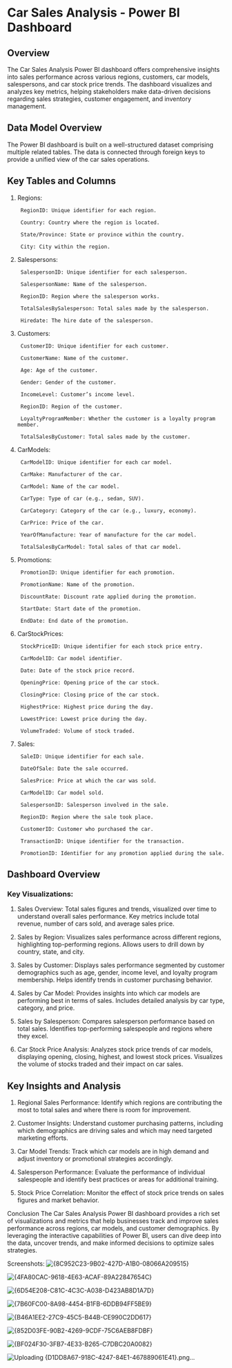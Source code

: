 # Car Sales Analysis - Power BI Dashboard
## Overview
The Car Sales Analysis Power BI dashboard offers comprehensive insights into sales performance across various regions, customers, car models, salespersons, and car stock price trends. The dashboard visualizes and analyzes key metrics, helping stakeholders make data-driven decisions regarding sales strategies, customer engagement, and inventory management.

## Data Model Overview
The Power BI dashboard is built on a well-structured dataset comprising multiple related tables. The data is connected through foreign keys to provide a unified view of the car sales operations.

## Key Tables and Columns
1) Regions:
   
        RegionID: Unique identifier for each region.
        
        Country: Country where the region is located.
        
        State/Province: State or province within the country.
        
        City: City within the region.

2) Salespersons:
   
        SalespersonID: Unique identifier for each salesperson.
        
        SalespersonName: Name of the salesperson.
        
        RegionID: Region where the salesperson works.
        
        TotalSalesBySalesperson: Total sales made by the salesperson.
        
        Hiredate: The hire date of the salesperson.

3) Customers:
   
        CustomerID: Unique identifier for each customer.
        
        CustomerName: Name of the customer.
        
        Age: Age of the customer.
        
        Gender: Gender of the customer.
        
        IncomeLevel: Customer’s income level.
        
        RegionID: Region of the customer.
        
        LoyaltyProgramMember: Whether the customer is a loyalty program member.
        
        TotalSalesByCustomer: Total sales made by the customer.

4) CarModels:
     
        CarModelID: Unique identifier for each car model.
        
        CarMake: Manufacturer of the car.
        
        CarModel: Name of the car model.
        
        CarType: Type of car (e.g., sedan, SUV).
        
        CarCategory: Category of the car (e.g., luxury, economy).
        
        CarPrice: Price of the car.
        
        YearOfManufacture: Year of manufacture for the car model.
        
        TotalSalesByCarModel: Total sales of that car model.

5) Promotions:
   
        PromotionID: Unique identifier for each promotion.
        
        PromotionName: Name of the promotion.
        
        DiscountRate: Discount rate applied during the promotion.
        
        StartDate: Start date of the promotion.
        
        EndDate: End date of the promotion.

6) CarStockPrices:
   
        StockPriceID: Unique identifier for each stock price entry.
        
        CarModelID: Car model identifier.
        
        Date: Date of the stock price record.
        
        OpeningPrice: Opening price of the car stock.
        
        ClosingPrice: Closing price of the car stock.
        
        HighestPrice: Highest price during the day.
        
        LowestPrice: Lowest price during the day.
        
        VolumeTraded: Volume of stock traded.

7) Sales:
   
        SaleID: Unique identifier for each sale.
        
        DateOfSale: Date the sale occurred.
        
        SalesPrice: Price at which the car was sold.
        
        CarModelID: Car model sold.
        
        SalespersonID: Salesperson involved in the sale.
        
        RegionID: Region where the sale took place.
        
        CustomerID: Customer who purchased the car.
        
        TransactionID: Unique identifier for the transaction.
        
        PromotionID: Identifier for any promotion applied during the sale.

## Dashboard Overview
### Key Visualizations:

1) Sales Overview:
Total sales figures and trends, visualized over time to understand overall sales performance.
Key metrics include total revenue, number of cars sold, and average sales price.

2) Sales by Region:
Visualizes sales performance across different regions, highlighting top-performing regions.
Allows users to drill down by country, state, and city.

3) Sales by Customer:
Displays sales performance segmented by customer demographics such as age, gender, income level, and loyalty program membership.
Helps identify trends in customer purchasing behavior.

4) Sales by Car Model:
Provides insights into which car models are performing best in terms of sales.
Includes detailed analysis by car type, category, and price.

5) Sales by Salesperson:
Compares salesperson performance based on total sales.
Identifies top-performing salespeople and regions where they excel.

6) Car Stock Price Analysis:
Analyzes stock price trends of car models, displaying opening, closing, highest, and lowest stock prices.
Visualizes the volume of stocks traded and their impact on car sales.

## Key Insights and Analysis
1) Regional Sales Performance: Identify which regions are contributing the most to total sales and where there is room for improvement.

2) Customer Insights: Understand customer purchasing patterns, including which demographics are driving sales and which may need targeted marketing efforts.

3) Car Model Trends: Track which car models are in high demand and adjust inventory or promotional strategies accordingly.

4) Salesperson Performance: Evaluate the performance of individual salespeople and identify best practices or areas for additional training.

5) Stock Price Correlation: Monitor the effect of stock price trends on sales figures and market behavior.

Conclusion
The Car Sales Analysis Power BI dashboard provides a rich set of visualizations and metrics that help businesses track and improve sales performance across regions, car models, and customer demographics. By leveraging the interactive capabilities of Power BI, users can dive deep into the data, uncover trends, and make informed decisions to optimize sales strategies.

Screenshots:
![{8C952C23-9B02-427D-A1B0-08066A209515}](https://github.com/user-attachments/assets/10513c6c-cbaf-44e2-b3d3-84759ed36bab)

![{4FA80CAC-9618-4E63-ACAF-89A22847654C}](https://github.com/user-attachments/assets/fcf9a134-be6e-458e-8640-8eb1e58ca138)

![{6D54E208-C81C-4C3C-A038-D423AB8D1A7D}](https://github.com/user-attachments/assets/4f1c68cc-637c-4b73-8f3a-97b7b321da6d)

![{7B60FC00-8A98-4454-B1FB-6DDB94FF5BE9}](https://github.com/user-attachments/assets/ab3bda3c-7e61-4efe-992b-6d94df091b19)

![{B46A1EE2-27C9-45C5-B44B-CE990C2DD617}](https://github.com/user-attachments/assets/38c3779f-9299-4edf-9117-6f4ebe5aab29)

![{852D03FE-90B2-4269-9CDF-75C6AEB8FDBF}](https://github.com/user-attachments/assets/ee4067a9-6907-4a33-bcbe-476262894af6)

![{BF024F30-3FB7-4E33-B265-C7DBC20A0082}](https://github.com/user-attachments/assets/727d0df1-38e3-420c-ac3c-826e8b3e42f8)

![Uploading {D1DD8A67-918C-4247-84E1-467889061E41}.png…]()









